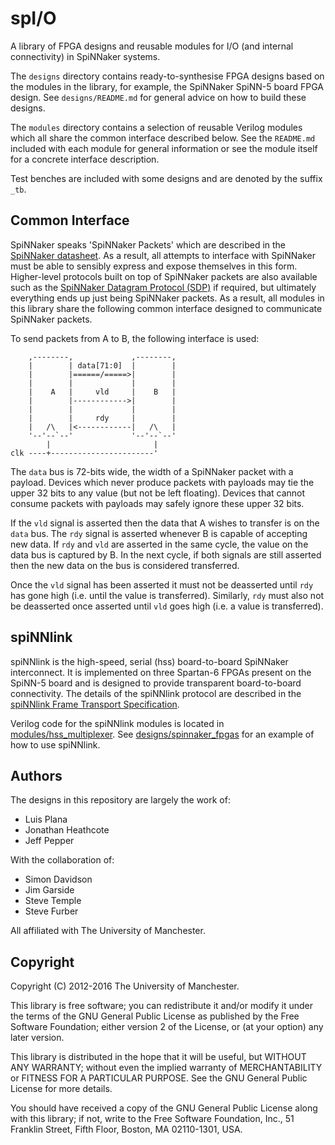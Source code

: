 spI/O
=====

A library of FPGA designs and reusable modules for I/O (and internal
connectivity) in SpiNNaker systems.

The `designs` directory contains ready-to-synthesise FPGA designs based on the
modules in the library, for example, the SpiNNaker SpiNN-5 board FPGA design.
See `designs/README.md` for general advice on how to build these designs.

The `modules` directory contains a selection of reusable Verilog modules which
all share the common interface described below. See the `README.md` included
with each module for general information or see the module itself for a concrete
interface description.

Test benches are included with some designs and are denoted by the suffix `_tb`.


Common Interface
----------------

SpiNNaker speaks 'SpiNNaker Packets' which are described in the [SpiNNaker
datasheet](http://spinnakermanchester.github.io/docs/SpiNN2DataShtV202.pdf).
As a result, all attempts to interface with SpiNNaker must be able to sensibly
express and expose themselves in this form. Higher-level protocols built on top
of SpiNNaker packets are also available such as the [SpiNNaker Datagram Protocol
(SDP)](http://spinnakermanchester.github.io/docs/spinn-app-4.pdf) if required,
but ultimately everything ends up just being SpiNNaker packets. As a result, all
modules in this library share the following common interface designed to
communicate SpiNNaker packets.

To send packets from A to B, the following interface is used:

	    ,--------,             ,--------,
	    |        | data[71:0]  |        |
	    |        |======/=====>|        |
	    |        |             |        |
	    |    A   |     vld     |    B   |
	    |        |------------>|        |
	    |        |             |        |
	    |        |     rdy     |        |
	    |   /\   |<------------|   /\   |
	    '--'--`--'             '--'--`--'
	        |                       |
	clk ----+-----------------------'

The `data` bus is 72-bits wide, the width of a SpiNNaker packet with a payload.
Devices which never produce packets with payloads may tie the upper 32 bits to
any value (but not be left floating). Devices that cannot consume packets with
payloads may safely ignore these upper 32 bits.

If the `vld` signal is asserted then the data that A wishes to transfer is on the
`data` bus. The `rdy` signal is asserted whenever B is capable of accepting new
data. If `rdy` and `vld` are asserted in the same cycle, the value on the data
bus is captured by B. In the next cycle, if both signals are still asserted then
the new data on the bus is considered transferred.

Once the `vld` signal has been asserted it must not be deasserted until `rdy`
has gone high (i.e. until the value is transferred). Similarly, `rdy` must also
not be deasserted once asserted until `vld` goes high (i.e. a value is
transferred).


spiNNlink
---------

spiNNlink is the high-speed, serial (hss) board-to-board SpiNNaker interconnect.
It is implemented on three Spartan-6 FPGAs present on the SpiNN-5 board and is
designed to provide transparent board-to-board connectivity. The details of the
spiNNlink protocol are described in the [spiNNlink Frame Transport 
Specification](http://spinnakermanchester.github.io/docs/spiNNlink_frame_transport.pdf).


Verilog code for the spiNNlink modules is located in
[modules/hss_multiplexer](https://github.com/SpiNNakerManchester/spio/tree/master/modules/hss_multiplexer).
See 
[designs/spinnaker_fpgas](https://github.com/SpiNNakerManchester/spio/tree/master/designs/spinnaker_fpgas)
for an example of how to use spiNNlink.


Authors
-------

The designs in this repository are largely the work of:

* Luis Plana
* Jonathan Heathcote
* Jeff Pepper

With the collaboration of:

* Simon Davidson
* Jim Garside
* Steve Temple
* Steve Furber

All affiliated with The University of Manchester.


Copyright
---------

Copyright (C) 2012-2016 The University of Manchester.

This library is free software; you can redistribute it and/or
modify it under the terms of the GNU General Public License
as published by the Free Software Foundation; either version 2
of the License, or (at your option) any later version.

This library is distributed in the hope that it will be useful,
but WITHOUT ANY WARRANTY; without even the implied warranty of
MERCHANTABILITY or FITNESS FOR A PARTICULAR PURPOSE.  See the
GNU General Public License for more details.

You should have received a copy of the GNU General Public License
along with this library; if not, write to the Free Software
Foundation, Inc., 51 Franklin Street, Fifth Floor, Boston, MA  02110-1301, USA.
